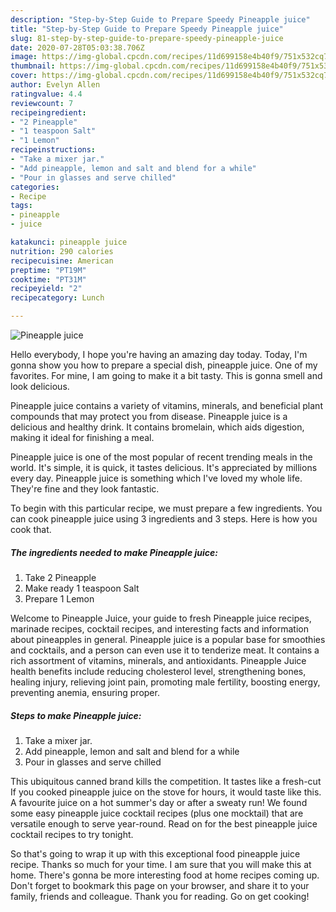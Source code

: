 ```yaml
---
description: "Step-by-Step Guide to Prepare Speedy Pineapple juice"
title: "Step-by-Step Guide to Prepare Speedy Pineapple juice"
slug: 81-step-by-step-guide-to-prepare-speedy-pineapple-juice
date: 2020-07-28T05:03:38.706Z
image: https://img-global.cpcdn.com/recipes/11d699158e4b40f9/751x532cq70/pineapple-juice-recipe-main-photo.jpg
thumbnail: https://img-global.cpcdn.com/recipes/11d699158e4b40f9/751x532cq70/pineapple-juice-recipe-main-photo.jpg
cover: https://img-global.cpcdn.com/recipes/11d699158e4b40f9/751x532cq70/pineapple-juice-recipe-main-photo.jpg
author: Evelyn Allen
ratingvalue: 4.4
reviewcount: 7
recipeingredient:
- "2 Pineapple"
- "1 teaspoon Salt"
- "1 Lemon"
recipeinstructions:
- "Take a mixer jar."
- "Add pineapple, lemon and salt and blend for a while"
- "Pour in glasses and serve chilled"
categories:
- Recipe
tags:
- pineapple
- juice

katakunci: pineapple juice 
nutrition: 290 calories
recipecuisine: American
preptime: "PT19M"
cooktime: "PT31M"
recipeyield: "2"
recipecategory: Lunch

---
```



![Pineapple juice](https://img-global.cpcdn.com/recipes/11d699158e4b40f9/751x532cq70/pineapple-juice-recipe-main-photo.jpg)

Hello everybody, I hope you're having an amazing day today. Today, I'm gonna show you how to prepare a special dish, pineapple juice. One of my favorites. For mine, I am going to make it a bit tasty. This is gonna smell and look delicious.

Pineapple juice contains a variety of vitamins, minerals, and beneficial plant compounds that may protect you from disease. Pineapple juice is a delicious and healthy drink. It contains bromelain, which aids digestion, making it ideal for finishing a meal.

Pineapple juice is one of the most popular of recent trending meals in the world. It's simple, it is quick, it tastes delicious. It's appreciated by millions every day. Pineapple juice is something which I've loved my whole life. They're fine and they look fantastic.


To begin with this particular recipe, we must prepare a few ingredients. You can cook pineapple juice using 3 ingredients and 3 steps. Here is how you cook that.

<!--inarticleads1-->

##### The ingredients needed to make Pineapple juice:

1. Take 2 Pineapple
1. Make ready 1 teaspoon Salt
1. Prepare 1 Lemon


Welcome to Pineapple Juice, your guide to fresh Pineapple juice recipes, marinade recipes, cocktail recipes, and interesting facts and information about pineapples in general. Pineapple juice is a popular base for smoothies and cocktails, and a person can even use it to tenderize meat. It contains a rich assortment of vitamins, minerals, and antioxidants. Pineapple Juice health benefits include reducing cholesterol level, strengthening bones, healing injury, relieving joint pain, promoting male fertility, boosting energy, preventing anemia, ensuring proper. 

<!--inarticleads2-->

##### Steps to make Pineapple juice:

1. Take a mixer jar.
1. Add pineapple, lemon and salt and blend for a while
1. Pour in glasses and serve chilled


This ubiquitous canned brand kills the competition. It tastes like a fresh-cut If you cooked pineapple juice on the stove for hours, it would taste like this. A favourite juice on a hot summer&#39;s day or after a sweaty run! We found some easy pineapple juice cocktail recipes (plus one mocktail) that are versatile enough to serve year-round. Read on for the best pineapple juice cocktail recipes to try tonight. 

So that's going to wrap it up with this exceptional food pineapple juice recipe. Thanks so much for your time. I am sure that you will make this at home. There's gonna be more interesting food at home recipes coming up. Don't forget to bookmark this page on your browser, and share it to your family, friends and colleague. Thank you for reading. Go on get cooking!
